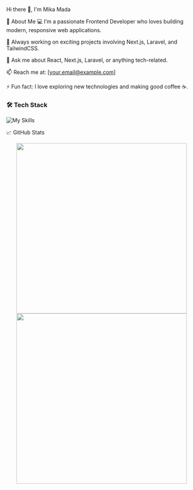 Hi there 👋, I'm Mika Mada

🚀 About Me
💻 I’m a passionate Frontend Developer who loves building modern, responsive web applications.

🔭 Always working on exciting projects involving Next.js, Laravel, and TailwindCSS.

💬 Ask me about React, Next.js, Laravel, or anything tech-related.

📫 Reach me at: [your.email@example.com]

⚡ Fun fact: I love exploring new technologies and making good coffee ☕️.

### 🛠️ Tech Stack
![My Skills](https://skillicons.dev/icons?i=html,css,js,ts,react,nextjs,tailwind,php,laravel,mysql,git,docker,github)


📈 GitHub Stats
<p align="center"> <img src="https://github-readme-stats.vercel.app/api?username=madhaa17&show_icons=true&theme=radical" width="450"/> <img src="https://github-readme-streak-stats.herokuapp.com/?user=madhaa17&theme=radical" width="450"/> </p>
